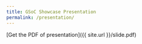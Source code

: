 ```yaml
---
title: GSoC Showcase Presentation
permalink: /presentation/
---
```


[Get the PDF of presentation]({{ site.url }}/slide.pdf)
